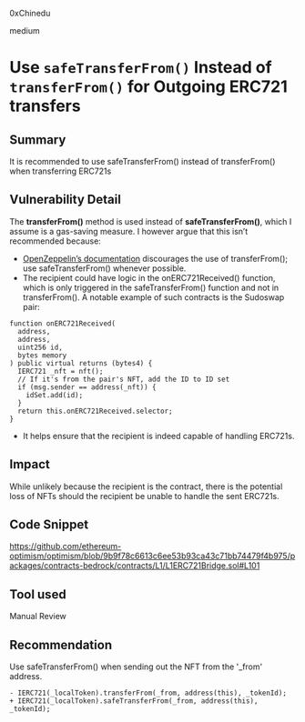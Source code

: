 0xChinedu

medium

# Use `safeTransferFrom()` Instead of `transferFrom()` for Outgoing ERC721 transfers

## Summary
It is recommended to use safeTransferFrom() instead of transferFrom() when transferring ERC721s
## Vulnerability Detail
The **transferFrom()** method is used instead of **safeTransferFrom()**, which I assume is a gas-saving measure. I however argue that this isn’t recommended because:
- [OpenZeppelin’s documentation](https://docs.openzeppelin.com/contracts/4.x/api/token/erc721#IERC721-transferFrom-address-address-uint256-) discourages the use of transferFrom(); use safeTransferFrom() whenever possible.
- The recipient could have logic in the onERC721Received() function, which is only triggered in the safeTransferFrom() function and not in transferFrom(). A notable example of such contracts is the Sudoswap pair:
```solidity
function onERC721Received(
  address,
  address,
  uint256 id,
  bytes memory
) public virtual returns (bytes4) {
  IERC721 _nft = nft();
  // If it's from the pair's NFT, add the ID to ID set
  if (msg.sender == address(_nft)) {
    idSet.add(id);
  }
  return this.onERC721Received.selector;
}
```
- It helps ensure that the recipient is indeed capable of handling ERC721s.
## Impact
While unlikely because the recipient is the contract, there is the potential loss of NFTs should the recipient be unable to handle the sent ERC721s.
## Code Snippet
https://github.com/ethereum-optimism/optimism/blob/9b9f78c6613c6ee53b93ca43c71bb74479f4b975/packages/contracts-bedrock/contracts/L1/L1ERC721Bridge.sol#L101
## Tool used

Manual Review

## Recommendation
Use safeTransferFrom() when sending out the NFT from the '_from' address.
```solidity
- IERC721(_localToken).transferFrom(_from, address(this), _tokenId);
+ IERC721(_localToken).safeTransferFrom(_from, address(this), _tokenId);
```